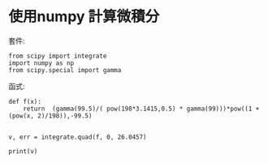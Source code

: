 # 使用numpy 計算微積分

套件:

    from scipy import integrate
    import numpy as np
    from scipy.special import gamma 
    


函式:

    def f(x):
        return  (gamma(99.5)/( pow(198*3.1415,0.5) * gamma(99)))*pow((1 + (pow(x, 2)/198)),-99.5)


    v, err = integrate.quad(f, 0, 26.0457)
    
    print(v)


